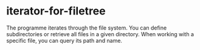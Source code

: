 # iterator-for-filetree

The programme iterates through the file system.
You can define subdirectories or retrieve all files in a given directory. When working with a specific file, you can query its path and name.
